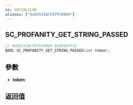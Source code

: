 ```yaml
---
ns: SOCIALCLUB
aliases: ["0x85535ACF97FC0969"]
---
```

## SC_PROFANITY_GET_STRING_PASSED

```c
// 0x85535ACF97FC0969 0x09497F31
BOOL SC_PROFANITY_GET_STRING_PASSED(int token);
```


## 參數
* **token**: 

## 返回值
